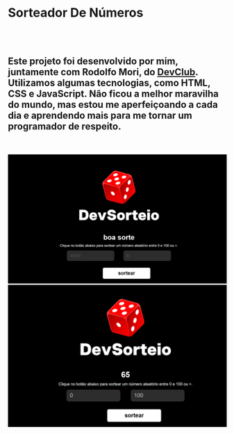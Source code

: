 <h1>Sorteador De Números </h1>
<br>
<br>
<h2>Este projeto foi desenvolvido por mim, juntamente com Rodolfo Mori, do <a href = "https://rodolfomori.com.br/devclub"> DevClub</a>. Utilizamos algumas tecnologias, como HTML, CSS e JavaScript. Não ficou a melhor maravilha do mundo, mas estou me aperfeiçoando a cada dia e aprendendo mais para me tornar um programador de respeito.</h2>
<br>
<br>
<img src="./img/capitura inicial.png" alt="capitura inicial">
<br>
<img src="./img/capitura final.png" alt="capitura final">


